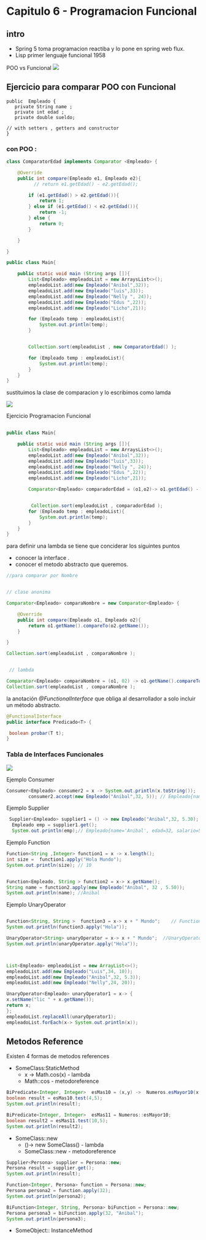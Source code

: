 # Capitulo 6 - Programacion Funcional

## intro


- Spring 5 toma programacion reactiba y lo pone en spring web flux.
- Lisp primer lenguaje funcional 1958


POO  vs  Funcional
![](./imgs/Funcional1.png)
 


## Ejercicio para comparar POO con Funcional



 ``` 
public  Empleado {
    private String name ;
    private int edad ;
    private double sueldo;

// with setters , getters and constructor 
}
```


###  con POO :
```java 
class ComparatorEdad implements Comparator <Empleado> {

    @Override
    public int compare(Empleado e1, Empleado e2){
          // return e1.getEdad() - e2.getEdad();

        if (e1.getEdad() > e2.getEdad()){
            return 1;
        } else if (e1.getEdad() < e2.getEdad()){
            return -1;
        } else {
            return 0;
        }

    }

}

public class Main{

    public static void main (String args []){
        List<Empleado> empleadoList = new ArraysList<>();
        empleadoList.add(new Empleado("Anibal",32));
        empleadoList.add(new Empleado("luis",33));
        empleadoList.add(new Empleado("Nelly ", 24));
        empleadoList.add(new Empleado("Edus ",22));
        empleadoList.add(new Empleado("Licho",21));

        for (Empleado temp : empleadoList){
            System.out.println(temp);
        }


        Collection.sort(empleadoList , new ComparatorEdad() );

        for (Empleado temp : empleadoList){
            System.out.println(temp);
        }
    }
}


```


sustituimos  la clase de comparacion y lo escribimos como lamda

![](./imgs/Funcional2.png)


Ejercicio Programacion Funcional

```java
 
public class Main{

    public static void main (String args []){
        List<Empleado> empleadoList = new ArraysList<>();
        empleadoList.add(new Empleado("Anibal",32));
        empleadoList.add(new Empleado("luis",33));
        empleadoList.add(new Empleado("Nelly ", 24));
        empleadoList.add(new Empleado("Edus ",22));
        empleadoList.add(new Empleado("Licho",21));

        Comparator<Empleado> comparadorEdad = (o1,o2)-> o1.getEdad() - o2.getEdad();


         Collection.sort(empleadoList , comparadorEdad );
        for (Empleado temp : empleadoList){
            System.out.println(temp);
        }
    }
}

```

para definir una lambda  se tiene que conciderar los siguintes puntos

- conocer la interface .
- conocer el metodo abstracto que queremos.


```java  
//para comparar por Nombre 


// clase anonima 

Comparator<Empleado> comparaNombre = new Comparator<Empleado> {

    @Override
    public int compare(Empleado o1, Empleado o2){
        return o1.getName().compareTo(o2.getName());
    }

}

Collection.sort(empleadoList , comparaNombre );


 // lambda 

Comparator<Empleado> comparaNombre = (o1, 02) -> o1.getName().compareTo(o2.getName())
Collection.sort(empleadoList , comparaNombre );

```

la anotación *@FunctionalInterface* que obliga al desarrollador a solo incluir un método abstracto.

```java
@FunctionalInterface
public interface Predicado<T> {

 boolean probar(T t);
}
```

### Tabla de Interfaces Funcionales
![](./imgs/Funcional3.png)


Ejemplo  Consumer 

```java 
Consumer<Empleado> consumer2 = x -> System.out.println(x.toString());
        consumer2.accept(new Empleado("Anibal",32, 5)); // Empleado{name='Anibal', edad=32, salario=5.3}
```

Ejemplo Supplier 
```java 
 Supplier<Empleado> supplier1 = () -> new Empleado("Anibal",32, 5.30);
  Empleado emp = supplier1.get();
  System.out.println(emp);// Empleado{name='Anibal', edad=32, salario=5.3}
```

Ejemplo Function
```java
Function<String ,Integer> function1 = x -> x.length();
int size =  function1.apply("Hola Mundo");
System.out.println(size); // 10


Function<Empleado, String > function2 = x-> x.getName();
String name = function2.apply(new Empleado("Anibal", 32 , 5.50));
System.out.println(name); //Anibal
```

Ejemplo UnaryOperator

```java

Function<String, String >  function3 = x-> x + " Mundo";    // Function
System.out.println(function3.apply("Hola"));

UnaryOperator<String> unaryOperator = x-> x + " Mundo";  //UnaryOperator
System.out.println(unaryOperator.apply("Hola"));



List<Empleado> empleadoList = new ArrayList<>();
empleadoList.add(new Empleado("Luis",34, 10));
empleadoList.add(new Empleado("Anibal",32, 5.3));
empleadoList.add(new Empleado("Nelly",24, 20));

UnaryOperator<Empleado> unaryOperator1 = x-> {
x.setName("lic " + x.getName());
return x;
};
empleadoList.replaceAll(unaryOperator1);
empleadoList.forEach(x-> System.out.println(x));
```

## Metodos Reference 

Existen 4 formas de metodos references

* SomeClass:StaticMethod 
   - x -> Math.cos(x)   - lambda
   - Math::cos          - metodoreference
```java
BiPredicate<Integer, Integer>  esMas10 = (x,y) ->  Numeros.esMayor10(x,y);
boolean result = esMas10.test(4,5);
System.out.println(result);

BiPredicate<Integer, Integer>  esMas11 = Numeros::esMayor10;
boolean result2 = esMas11.test(10,5);
System.out.println(result2);
```



* SomeClass::new
  - ()-> new SomeClass()  - lambda
  - SomeClass::new  - metodoreference
  
```java
Supplier<Persona> supplier = Persona::new;
Persona result = supplier.get();
System.out.println(result);

Function<Integer, Persona> function = Persona::new;
Persona persona2 = function.apply(32);
System.out.println(persona2);

BiFunction<Integer, String, Persona> biFunction = Persona::new;
Persona persona3 = biFunction.apply(32, "Anibal");
System.out.println(persona3);
```

* SomeObject:: InstanceMethod 
 